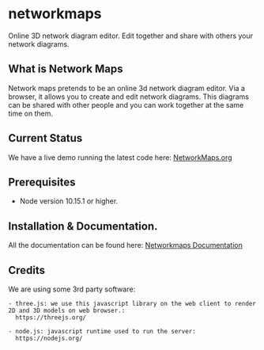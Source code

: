 # networkmaps

Online 3D network diagram editor. Edit together and share with others your network diagrams.

## What is Network Maps

Network maps pretends to be an online 3d network diagram editor. Via a browser, it allows you to create and edit network diagrams. This diagrams can be shared with other people and you can work together at the same time on them.

## Current Status

We have a live demo running the latest code here:
[NetworkMaps.org](https://app.networkmaps.org)

## Prerequisites

- Node version 10.15.1 or higher.

## Installation & Documentation.

All the documentation can be found here: [Networkmaps Documentation](https://www.networkmaps.org/documentation)

## Credits

We are using some 3rd party software:

    - three.js: we use this javascript library on the web client to render 2D and 3D models on web browser.:
      https://threejs.org/

    - node.js: javascript runtime used to run the server:
      https://nodejs.org/

